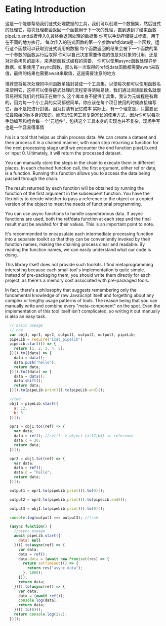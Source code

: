 # Eating Introduction
这是一个能够帮助我们链式处理数据的工具，我们可以创建一个数据集，然后链式的处理它，每次处理都会返回一个函数用于下一次的处理，直到遇到了结束函数pipeLib.end或者传入0,最终会返回处理的数据集
你可以手动存储链式步骤，用于在不同的地方执行。
每次传入的链式函数的第一个参数ref或data是一个函数，运行这个函数可以获取到链式调用的数据
每个函数返回的结果会被下一个函数的第一个参数的函数运行后取得
你可以自己决定需要传递的值是对对象的引用，还是对对象拷贝的副本，来满足函数式编程的需要、
你可以使用async函数处理异步数据，如果使用了async函数，那么每一次取得的ref或data函数都需要await来取值，最终的结果也需要await来取值，这是需要注意的地方

推荐您将每次处理的中间函数单独封装成一个工具集，以便每次都可以使用函数名来使用它，这样可以使得链式处理的流程变得清晰易读，我们通过阅读函数名就很容易得知我们的代码正在做什么
这个库本身不提供工具集，我认为元编程是有趣的，因为每一个小工具的实现都很简单，你应该在每个项目使用的时候直接编写它，而不是把进行封装。因为封装有记忆成本
实际上，有一个理念是，只需要记忆最原始的js本身的知识，而忘记任何工具复杂冗长的使用方式，因为你可以每次手动编写和组合每一个“元组件”，包括这个工具本身的实现也并不复杂，现场手写也是一件容易得事情

his is a tool that helps us chain process data. We can create a dataset and then process it in a chained manner, with each step returning a function for the next processing stage until we encounter the end function pipeLib.end or input 0. Ultimately, it will return the processed dataset.

You can manually store the steps in the chain to execute them in different places. In each chained function call, the first argument, either ref or data, is a function. Running this function allows you to access the data being passed through the chain.

The result returned by each function will be obtained by running the function of the first argument in the subsequent function. You have the flexibility to decide whether to pass a reference to the object or a copied version of the object to meet the needs of functional programming.

You can use async functions to handle asynchronous data. If async functions are used, both the ref/data function at each step and the final result must be awaited for their values. This is an important point to note.

It's recommended to encapsulate each intermediate processing function into a separate toolkit so that they can be conveniently invoked by their function names, making the chaining process clear and readable. By reading the function names, we can easily understand what our code is doing.

This library itself does not provide such toolkits. I find metaprogramming interesting because each small tool's implementation is quite simple. Instead of pre-packaging them, you should write them directly for each project, as there's a memory cost associated with pre-packaged tools.

In fact, there's a philosophy that suggests remembering only the fundamental knowledge of raw JavaScript itself and forgetting about any complex or lengthy usage patterns of tools. The reason being that you can manually write and combine every "meta-component" on the spot. Even the implementation of this tool itself isn't complicated, so writing it out manually is also an easy task.
```javascript
  // basic useage
  // one
  var obj1, opr1, opr2, output1, output2, output3, pipeLib;
  pipeLib = require("icat_pipelib")
  pipeLib.start(() => {
    return [1, 2, 3, 4, 5];
  })().to((data) => {
    data = data();
    data.push("hello");
    return data;
  })().to((data) => {
    data = data();
    data.shift();
    return data;
  })().to(pipeLib.print)().to(pipeLib.end)();

  //two
  obj1 = pipeLib.start({
    a: 12,
    b: 5
  })();

  opr1 = obj1.to((ref) => {
    var data;
    data = ref(); //ref() -> object {a:12,b5} is reference
    data.c = 20;
    return data;
  })();

  opr2 = obj1.to((ref) => {
    var data;
    data = ref();
    data.d = "hello";
    return data;
  })();

  output1 = opr1.to(pipeLib.print)().to(0)();

  output2 = opr2.to(pipeLib.print)().to(pipeLib.end)();

  output3 = obj1.to(pipeLib.print)().to(0)();

  console.log(output1 === output3); //true

  (async function() {  
    //async useage
    await pipeLib.start({
      data: null
    })().to(async(ref) => {
      var data;
      data = ref();
      data.data = (await new Promise((res) => {
        return setTimeout(() => {
          return res("async data");
        }, 1000);
      }));
      return data;
    })().to(async(ref) => {
      var data;
      data = (await ref());
      console.log(data);
      return data;
    })().to(0)();
    return console.log(222);
  })();
```
